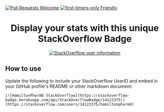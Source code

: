 [![Pull Requests Welcome](https://img.shields.io/badge/PRs-welcome-brightgreen.svg?style=flat)](http://makeapullrequest.com)
[![first-timers-only Friendly](https://img.shields.io/badge/first--timers--only-friendly-blue.svg)](http://www.firsttimersonly.com/)

<h1 align = "center">Display your stats with this unique StackOverflow Badge</h1>
<p align="center">
<a
href="https://stackoverflow.com/users/14122375/hamiltonpharmd" target="_blank"><img alt="StackOverflow user information"
src="https://stackoverflow-badge.herokuapp.com/api/StackOverflowBadge/14122375" ></a>
</p>
<h2>How to use</h2>
<text>Update the following to include your StackOverflow UserID and embed in your GitHub profile's README or other markdown document:</text>

```
[![HamiltonPharmD StackOverflow](https://stackoverflow-badge.herokuapp.com/api/StackOverflowBadge/14122375)](https://stackoverflow.com/users/14122375/hamiltonpharmd)
```
